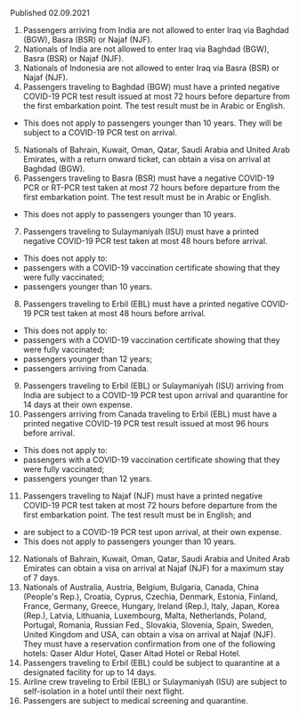 Published 02.09.2021
1. Passengers arriving from India are not allowed to enter Iraq via Baghdad (BGW), Basra (BSR) or Najaf (NJF).
2. Nationals of India are not allowed to enter Iraq via Baghdad (BGW), Basra (BSR) or Najaf (NJF).
3. Nationals of Indonesia are not allowed to enter Iraq via Basra (BSR) or Najaf (NJF).
4. Passengers traveling to Baghdad (BGW) must have a printed negative COVID-19 PCR test result issued at most 72 hours before departure from the first embarkation point. The test result must be in Arabic or English.
- This does not apply to passengers younger than 10 years. They will be subject to a COVID-19 PCR test on arrival.
5. Nationals of Bahrain, Kuwait, Oman, Qatar, Saudi Arabia and United Arab Emirates, with a return onward ticket, can obtain a visa on arrival at Baghdad (BGW).
6. Passengers traveling to Basra (BSR) must have a negative COVID-19 PCR or RT-PCR test taken at most 72 hours before departure from the first embarkation point. The test result must be in Arabic or English.
- This does not apply to passengers younger than 10 years.
7. Passengers traveling to Sulaymaniyah (ISU) must have a printed negative COVID-19 PCR test taken at most 48 hours before arrival.
- This does not apply to:
- passengers with a COVID-19 vaccination certificate showing that they were fully vaccinated;
- passengers younger than 10 years.
8. Passengers traveling to Erbil (EBL) must have a printed negative COVID-19 PCR test taken at most 48 hours before arrival.
- This does not apply to:
- passengers with a COVID-19 vaccination certificate showing that they were fully vaccinated;
- passengers younger than 12 years;
- passengers arriving from Canada.
9. Passengers traveling to Erbil (EBL) or Sulaymaniyah (ISU) arriving from India are subject to a COVID-19 PCR test upon arrival and quarantine for 14 days at their own expense.
10. Passengers arriving from Canada traveling to Erbil (EBL) must have a printed negative COVID-19 PCR test result issued at most 96 hours before arrival.
- This does not apply to:
- passengers with a COVID-19 vaccination certificate showing that they were fully vaccinated;
- passengers younger than 12 years.
11. Passengers traveling to Najaf (NJF) must have a printed negative COVID-19 PCR test taken at most 72 hours before departure from the first embarkation point. The test result must be in English; and
- are subject to a COVID-19 PCR test upon arrival, at their own expense.
- This does not apply to passengers younger than 10 years.
12. Nationals of Bahrain, Kuwait, Oman, Qatar, Saudi Arabia and United Arab Emirates can obtain a visa on arrival at Najaf (NJF) for a maximum stay of 7 days.
13. Nationals of Australia, Austria, Belgium, Bulgaria, Canada, China (People's Rep.), Croatia, Cyprus, Czechia, Denmark, Estonia, Finland, France, Germany, Greece, Hungary, Ireland (Rep.), Italy, Japan, Korea (Rep.), Latvia, Lithuania, Luxembourg, Malta, Netherlands, Poland, Portugal, Romania, Russian Fed., Slovakia, Slovenia, Spain, Sweden, United Kingdom and USA, can obtain a visa on arrival at Najaf (NJF). They must have a reservation confirmation from one of the following hotels: Qaser Aldur Hotel, Qaser Altad Hotel or Rebal Hotel.
14. Passengers traveling to Erbil (EBL) could be subject to quarantine at a designated facility for up to 14 days.
15. Airline crew traveling to Erbil (EBL) or Sulaymaniyah (ISU) are subject to self-isolation in a hotel until their next flight.
16. Passengers are subject to medical screening and quarantine.